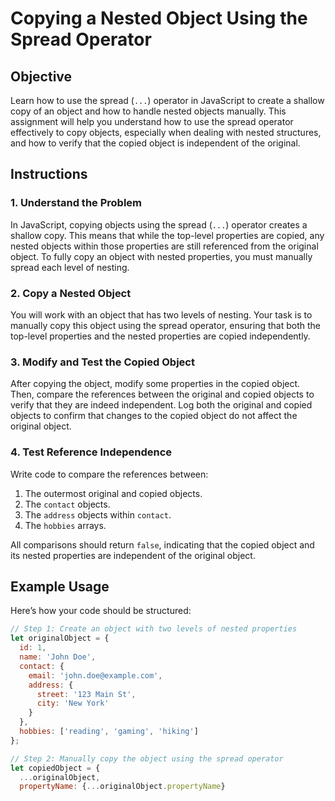 # Copying a Nested Object Using the Spread Operator

## Objective

Learn how to use the spread (`...`) operator in JavaScript to create a shallow copy of an object and how to handle nested objects manually. This assignment will help you understand how to use the spread operator effectively to copy objects, especially when dealing with nested structures, and how to verify that the copied object is independent of the original.

## Instructions

### 1. Understand the Problem

In JavaScript, copying objects using the spread (`...`) operator creates a shallow copy. This means that while the top-level properties are copied, any nested objects within those properties are still referenced from the original object. To fully copy an object with nested properties, you must manually spread each level of nesting.

### 2. Copy a Nested Object

You will work with an object that has two levels of nesting. Your task is to manually copy this object using the spread operator, ensuring that both the top-level properties and the nested properties are copied independently.

### 3. Modify and Test the Copied Object

After copying the object, modify some properties in the copied object. Then, compare the references between the original and copied objects to verify that they are indeed independent. Log both the original and copied objects to confirm that changes to the copied object do not affect the original object.

### 4. Test Reference Independence

Write code to compare the references between:

1. The outermost original and copied objects.
2. The `contact` objects.
3. The `address` objects within `contact`.
4. The `hobbies` arrays.

All comparisons should return `false`, indicating that the copied object and its nested properties are independent of the original object.

## Example Usage

Here’s how your code should be structured:

```javascript
// Step 1: Create an object with two levels of nested properties
let originalObject = {
  id: 1,
  name: 'John Doe',
  contact: {
    email: 'john.doe@example.com',
    address: {
      street: '123 Main St',
      city: 'New York'
    }
  },
  hobbies: ['reading', 'gaming', 'hiking']
};

// Step 2: Manually copy the object using the spread operator
let copiedObject = {
  ...originalObject,
  propertyName: {...originalObject.propertyName}
```
